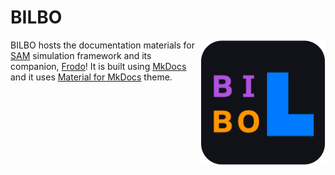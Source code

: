 # BILBO

<img src="docs/img/bilbo-logo.png" width="200" align="right"/>

BILBO hosts the documentation materials for [SAM](https://sam.amirmasoudabdol.name) simulation framework and its companion, [Frodo](https://sam.amirmasoudabdol.name/frodo/frodo.html)! It is built using [MkDocs](https://www.mkdocs.org) and it uses [Material for MkDocs](https://squidfunk.github.io/mkdocs-material/) theme. 